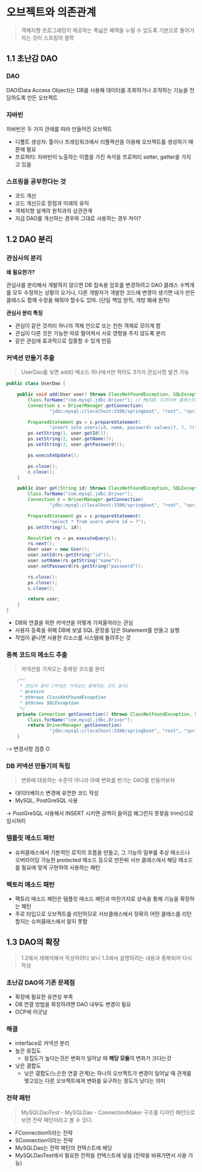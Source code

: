 # 오브젝트와 의존관계

> 객체지향 프로그래밍이 제공하는 폭넓은 혜택을 누릴 수 있도록 기본으로 돌아가자는 것이 스프링의 철학

## 1.1 초난감 DAO

### DAO

DAO(Data Access Object)는 DB를 사용해 데이터를 조회하거나 조작하는 기능을 전담하도록 만든 오브젝트

### 자바빈

자바빈은 두 가지 관례를 따라 만들어진 오브젝트

- 디폴트 생성자: 툴이나 프레임워크에서 리플렉션을 이용해 오브젝트를 생성하기 때문에 필요
- 프로퍼티: 자바빈이 노출하는 이름을 가진 속석을 프로퍼티 setter, getter을 가지고 있음

### 스프링을 공부한다는 것

- 코드 개선
- 코드 개선으로 장점과 미래의 유익
- 객체지향 설계의 원칙과의 상관관계
- 지금 DAO를 개선하는 경우와 그대로 사용하는 경우 차이?

## 1.2 DAO 분리

### 관심사의 분리

**왜 필요한가?**

관심사를 분리해서 개발하지 않으면 DB 접속용 암호를 변경하려고 DAO 클래스 수백개를 모두 수정하는 상황이 오거나, 다른 개발자가 개발한 코드에 변경이 생기면 내가 만든 클래스도 함께 수정을 해줘야 할수도 있따. (단일 책임 원칙, 개방 폐쇄 원칙)

**관심사 분리 특징**

- 관심이 같은 것끼리 하나의 객체 안으로 또는 친한 객체로 모이게 함
- 관심이 다른 것은 가능한 따로 떨어져서 서로 영향을 주지 않도록 분리
- 같은 관심에 효과적으로 집중할 수 있게 만듬

### 커넥션 만들기 추출

> UserDao를 보면 add() 메소드 하나에서만 적어도 3가지 관심사항 발견 가능

```java
public class UserDao {

    public void add(User user) throws ClassNotFoundException, SQLException {
        Class.forName("com.mysql.jdbc.Driver"); // MySQL 드라이버 클래스의 정보를 얻어옴
        Connection c = DriverManager.getConnection(
                "jdbc:mysql://localhost:3306/springboot", "root", "springtest"); // 커넥션 정보 가져옴

        PreparedStatement ps = c.prepareStatement(
                "insert into users(id, name, password) values(?, ?, ?)");
        ps.setString(1, user.getId());
        ps.setString(2, user.getName());
        ps.setString(3, user.getPassword());

        ps.executeUpdate();

        ps.close();
        c.close();
    }

    public User get(String id) throws ClassNotFoundException, SQLException {
        Class.forName("com.mysql.jdbc.Driver");
        Connection c = DriverManager.getConnection(
                "jdbc:mysql://localhost:3306/springboot", "root", "springtest");

        PreparedStatement ps = c.prepareStatement(
                "select * from users where id = ?");
        ps.setString(1, id);

        ResultSet rs = ps.executeQuery();
        rs.next();
        User user = new User();
        user.setId(rs.getString("id"));
        user.setName(rs.getString("name"));
        user.setPassword(rs.getString("password"));

        rs.close();
        ps.close();
        c.close();

        return user;
    }
}
```

- DB와 연결을 위한 커넥션을 어떻게 가져올까라는 관심
- 사용자 등록을 위해 DB에 보낼 SQL 문장을 담은 Statement를 만들고 실행
- 작업이 끝나면 사용한 리소스를 시스템에 돌려주는 것

### 중복 코드의 메소드 추출

> 커넥션을 가져오는 중복된 코드를 분리

```java
    /**
     * 관심사 분리 (커넥션 가져오는 중복되는 코드 분리)
     * @return
     * @throws ClassNotFoundException
     * @throws SQLException
     */
    private Connection getConnection() throws ClassNotFoundException, SQLException {
        Class.forName("com.mysql.jdbc.Driver");
        return DriverManager.getConnection(
                "jdbc:mysql://localhost:3306/springboot", "root", "springtest");
    }
```

-> 변경사항 검증 O

### DB 커넥션 만들기의 독립

> 변화에 대응하는 수준이 아니라 아예 변화를 반기는 DAO를 만들어보자

- 데이터베이스 변경에 유연한 코드 작성
- MySQL, PostGreSQL 사용

-> PostGreSQL 사용해서 INSERT 시키면 공백이 들어감 왜그런지 못찾음 trim()으로 임시처리

### 템플릿 메소드 패턴

- 슈퍼클래스에서 기본적인 로직의 흐름을 만들고, 그 기능의 일부를 추상 메소드나 오버라이딩 가능한 protected 메소드 등으로 만든뒤 서브 클래스에서 해당 메소드를 필요에 맞게 구현하여 사용하는 패턴

### 팩토리 메소드 패턴

- 팩토리 메소드 패턴은 템플릿 메소드 패턴과 마찬가지로 상속을 통해 기능을 확장하는 패턴
- 주로 타입으로 오브젝트를 리턴하므로 서브클래스에서 정확히 어떤 클래스를 리턴할지는 슈퍼클래스에서 알지 못함

## 1.3 DAO의 확장

> 1.2에서 재해석해서 작성하려다 보니 1.3에서 설명하려는 내용과 중복되어 다시 작성

### 초난감 DAO의 기존 문제점

- 확장에 필요한 유연성 부족
- DB 연결 방법을 확장하려면 DAO 내부도 변경이 필요
- OCP에 어긋남

### 해결

- interface로 커넥션 분리
- 높은 응집도
    - 응집도가 높다는것은 변화가 일어날 때 **해당 모듈**의 변화가 크다는것
- 낮은 결합도
    - 낮은 결합도(느슨한 연결 관계)는 하나의 오브젝트가 변경이 일어날 때 관계를 맺고있는 다른 오브젝트에게 변화를 요구하는 정도가 낮다는 의미

### 전략 패턴

> MySQLDaoTest - MySQLDao - ConnectionMaker 구조를 디자인 패턴으로 보면 전략 패턴이라고 볼 수 있다.

- FConnection이라는 전략
- SConnection이라는 전략
- MySQLDao는 전략 패턴의 컨텍스트에 해당
- MySQLDaoTest에서 필요한 전략을 컨텍스트에 넣음 (전략을 바꿔가면서 사용 가능)